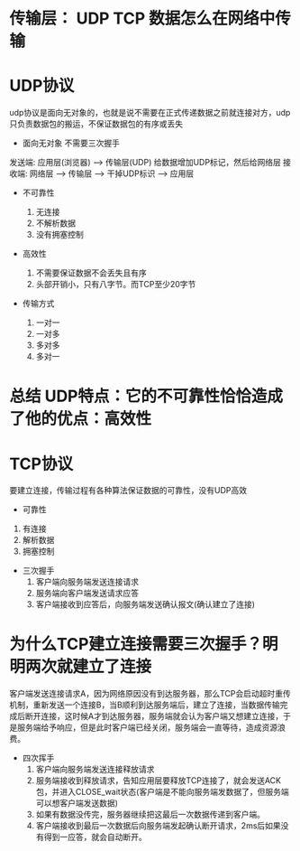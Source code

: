 # 传输层： UDP TCP  数据怎么在网络中传输

# UDP协议
udp协议是面向无对象的，也就是说不需要在正式传递数据之前就连接对方，udp只负责数据包的搬运，不保证数据包的有序或丢失


- 面向无对象
  不需要三次握手


发送端: 应用层(浏览器) --> 传输层(UDP) 给数据增加UDP标记，然后给网络层
接收端: 网络层 --> 传输层 --> 干掉UDP标识 --> 应用层

- 不可靠性
  1. 无连接
  2. 不解析数据
  3. 没有拥塞控制
- 高效性
  1. 不需要保证数据不会丢失且有序
  2. 头部开销小，只有八字节。而TCP至少20字节

- 传输方式
  1. 一对一
  2. 一对多
  3. 多对多
  4. 多对一

# 总结  UDP特点：它的不可靠性恰恰造成了他的优点：高效性




# TCP协议
  要建立连接，传输过程有各种算法保证数据的可靠性，没有UDP高效

  - 可靠性
  1. 有连接
  2. 解析数据
  3. 拥塞控制

  - 三次握手
    1. 客户端向服务端发送连接请求
    2. 服务端向客户端发送请求应答
    3. 客户端接收到应答后，向服务端发送确认报文(确认建立了连接)

# 为什么TCP建立连接需要三次握手？明明两次就建立了连接
客户端发送连接请求A，因为网络原因没有到达服务器，那么TCP会启动超时重传机制，重新发送一个连接B，当B顺利到达服务端后，建立了连接，当数据传输完成后断开连接，这时候A才到达服务器，服务端就会认为客户端又想建立连接，于是服务端给予响应，但是此时客户端已经关闭，服务端会一直等待，造成资源浪费。

  - 四次挥手
    1. 客户端向服务端发送连接释放请求
    2. 服务端接收到释放请求，告知应用层要释放TCP连接了，就会发送ACK包，并进入CLOSE_wait状态(客户端是不能向服务端发数据了，但服务端可以想客户端发送数据)
    3. 如果有数据没传完，服务器继续把这最后一次数据传递到客户端。
    4. 客户端接收到最后一次数据后向服务端发起确认断开请求，2ms后如果没有得到一应答，就会自动断开。